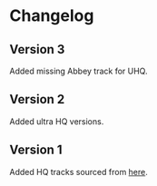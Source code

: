 # Changelog

## Version 3
Added missing Abbey track for UHQ.

## Version 2
Added ultra HQ versions.

## Version 1
Added HQ tracks sourced from [here](http://www.nuclear-city.com/index.php/topic/174-%D0%BC%D0%BE%D0%B4%D0%B8%D1%84%D0%B8%D0%BA%D0%B0%D1%86%D0%B8%D1%8F-%D0%BC%D1%83%D0%B7%D1%8B%D0%BA%D0%B0%D0%BB%D1%8C%D0%BD%D1%8B%D1%85-%D1%82%D1%80%D1%8D%D0%BA%D0%BE%D0%B2-fallout-1-2/?p=7015).
